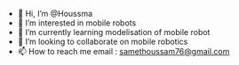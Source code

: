 - 👋 Hi, I’m @Houssma
- 👀 I’m interested in mobile robots
- 🌱 I’m currently learning modelisation of mobile robot
- 💞️ I’m looking to collaborate on mobile robotics
- 📫 How to reach me email : samethoussam76@gmail.com

<!---
Houssma/Houssma is a ✨ special ✨ repository because its `README.md` (this file) appears on your GitHub profile.
You can click the Preview link to take a look at your changes.
--->
